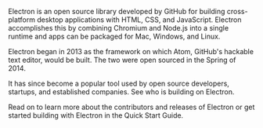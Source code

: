 Electron is an open source library developed by GitHub for building cross-platform desktop applications with HTML, CSS, and JavaScript. Electron accomplishes this by combining Chromium and Node.js into a single runtime and apps can be packaged for Mac, Windows, and Linux.

Electron began in 2013 as the framework on which Atom, GitHub's hackable text editor, would be built. The two were open sourced in the Spring of 2014.

It has since become a popular tool used by open source developers, startups, and established companies. See who is building on Electron.

Read on to learn more about the contributors and releases of Electron or get started building with Electron in the Quick Start Guide.

